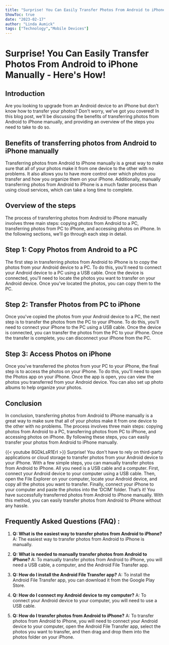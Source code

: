 ```yaml
---
title: "Surprise! You Can Easily Transfer Photos From Android to iPhone Manually - Here's How!"
ShowToc: true 
date: "2023-02-17"
author: "Linda Aumick" 
tags: ["Technology","Mobile Devices"]
---
```

# Surprise! You Can Easily Transfer Photos From Android to iPhone Manually - Here's How!

## Introduction

Are you looking to upgrade from an Android device to an iPhone but don't know how to transfer your photos? Don't worry, we've got you covered! In this blog post, we'll be discussing the benefits of transferring photos from Android to iPhone manually, and providing an overview of the steps you need to take to do so. 

## Benefits of transferring photos from Android to iPhone manually

Transferring photos from Android to iPhone manually is a great way to make sure that all of your photos make it from one device to the other with no problems. It also allows you to have more control over which photos you transfer and how you organize them on your iPhone. Additionally, manually transferring photos from Android to iPhone is a much faster process than using cloud services, which can take a long time to complete. 

## Overview of the steps

The process of transferring photos from Android to iPhone manually involves three main steps: copying photos from Android to a PC, transferring photos from PC to iPhone, and accessing photos on iPhone. In the following sections, we'll go through each step in detail. 

## Step 1: Copy Photos from Android to a PC

The first step in transferring photos from Android to iPhone is to copy the photos from your Android device to a PC. To do this, you'll need to connect your Android device to a PC using a USB cable. Once the device is connected, you'll need to locate the photos you want to transfer on your Android device. Once you've located the photos, you can copy them to the PC. 

## Step 2: Transfer Photos from PC to iPhone

Once you've copied the photos from your Android device to a PC, the next step is to transfer the photos from the PC to your iPhone. To do this, you'll need to connect your iPhone to the PC using a USB cable. Once the device is connected, you can transfer the photos from the PC to your iPhone. Once the transfer is complete, you can disconnect your iPhone from the PC. 

## Step 3: Access Photos on iPhone

Once you've transferred the photos from your PC to your iPhone, the final step is to access the photos on your iPhone. To do this, you'll need to open the Photos app on your iPhone. Once the app is open, you can view the photos you transferred from your Android device. You can also set up photo albums to help organize your photos. 

## Conclusion

In conclusion, transferring photos from Android to iPhone manually is a great way to make sure that all of your photos make it from one device to the other with no problems. The process involves three main steps: copying photos from Android to a PC, transferring photos from PC to iPhone, and accessing photos on iPhone. By following these steps, you can easily transfer your photos from Android to iPhone manually.

{{< youtube 8GDkLsR1ErI >}} 
Surprise! You don't have to rely on third-party applications or cloud storage to transfer photos from your Android device to your iPhone. With a few simple steps, you can manually transfer photos from Android to iPhone. All you need is a USB cable and a computer. First, connect your Android device to your computer using a USB cable. Then, open the File Explorer on your computer, locate your Android device, and copy all the photos you want to transfer. Finally, connect your iPhone to your computer and paste the photos into the ‘DCIM’ folder. That’s it! You have successfully transferred photos from Android to iPhone manually. With this method, you can easily transfer photos from Android to iPhone without any hassle.

## Frequently Asked Questions (FAQ) :
1. **Q: What is the easiest way to transfer photos from Android to iPhone?**
A: The easiest way to transfer photos from Android to iPhone is manually. 

2. **Q: What is needed to manually transfer photos from Android to iPhone?**
A: To manually transfer photos from Android to iPhone, you will need a USB cable, a computer, and the Android File Transfer app. 

3. **Q: How do I install the Android File Transfer app?**
A: To install the Android File Transfer app, you can download it from the Google Play Store. 

4. **Q: How do I connect my Android device to my computer?**
A: To connect your Android device to your computer, you will need to use a USB cable. 

5. **Q: How do I transfer photos from Android to iPhone?**
A: To transfer photos from Android to iPhone, you will need to connect your Android device to your computer, open the Android File Transfer app, select the photos you want to transfer, and then drag and drop them into the photos folder on your iPhone.


